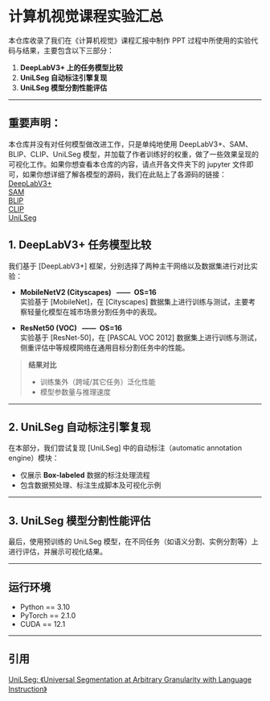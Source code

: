 # 计算机视觉课程实验汇总

本仓库收录了我们在《计算机视觉》课程汇报中制作 PPT 过程中所使用的实验代码与结果，主要包含以下三部分：

1. **DeepLabV3+ 上的任务模型比较**  
2. **UniLSeg 自动标注引擎复现**  
3. **UniLSeg 模型分割性能评估**

---

## 重要声明：

本仓库并没有对任何模型做改进工作，只是单纯地使用 DeepLabV3+、SAM、BLIP、CLIP、UniLSeg 模型，并加载了作者训练好的权重，做了一些效果呈现的可视化工作。如果你想查看本仓库的内容，请点开各文件夹下的 jupyter 文件即可，如果你想详细了解各模型的源码，我们在此贴上了各源码的链接：
[DeepLabV3+](https://github.com/VainF/DeepLabV3Plus-Pytorch)  
[SAM](https://github.com/facebookresearch/segment-anything)  
[BLIP](https://github.com/salesforce/BLIP)  
[CLIP](https://github.com/openai/CLIP)  
[UniLSeg](https://github.com/yongliu20/UniLSeg)  

## 1. DeepLabV3+ 任务模型比较

我们基于 [DeepLabV3+] 框架，分别选择了两种主干网络以及数据集进行对比实验：

- **MobileNetV2 (Cityscapes) &ensp;——&ensp;OS=16**  
  实验基于 [MobileNet]，在 [Cityscapes] 数据集上进行训练与测试，主要考察轻量化模型在城市场景分割任务中的表现。

- **ResNet50 (VOC) &ensp;——&ensp;OS=16**  
  实验基于 [ResNet-50]，在 [PASCAL VOC 2012] 数据集上进行训练与测试，侧重评估中等规模网络在通用目标分割任务中的性能。

> **结果对比**  
> - 训练集外（跨域/其它任务）泛化性能  
> - 模型参数量与推理速度  

---

## 2. UniLSeg 自动标注引擎复现

在本部分，我们尝试复现 [UniLSeg] 中的自动标注（automatic annotation engine）模块：

- 仅展示 **Box-labeled** 数据的标注处理流程  
- 包含数据预处理、标注生成脚本及可视化示例  

---

## 3. UniLSeg 模型分割性能评估

最后，使用预训练的 UniLSeg 模型，在不同任务（如语义分割、实例分割等）上进行评估，并展示可视化结果。

---

## 运行环境

- Python == 3.10  
- PyTorch == 2.1.0  
- CUDA == 12.1

---

## 引用
  
[UniLSeg: 《Universal Segmentation at Arbitrary Granularity with Language Instruction》](https://arxiv.org/abs/2312.01623)
